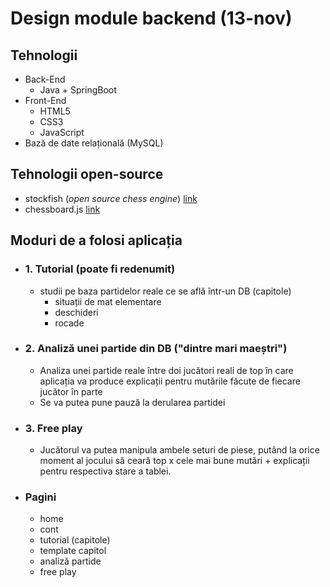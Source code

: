 # Design module backend (13-nov)

## Tehnologii
- Back-End
  - Java + SpringBoot
- Front-End
  - HTML5
  - CSS3
  - JavaScript
- Bază de date relațională (MySQL)

## Tehnologii open-source
- stockfish (*open source chess engine*) [link](https://github.com/official-stockfish/Stockfish)
- chessboard.js [link](http://www.chessboardjs.com/) 
## Moduri de a folosi aplicația
- ### 1. Tutorial (poate fi redenumit)
  - studii pe baza partidelor reale ce se află într-un DB (capitole)
    - situații de mat elementare
    - deschideri
    - rocade
- ### 2. Analiză unei partide din DB ("dintre mari maeștri")
    - Analiza unei partide reale între doi jucători reali de top în care aplicația va produce explicații pentru mutările făcute de fiecare jucător în parte
    - Se va putea pune pauză la derularea partidei
- ### 3. Free play
    - Jucătorul va putea manipula ambele seturi de piese, putând la orice moment al jocului să ceară top x cele mai bune mutări + explicații pentru respectiva stare a tablei.
- ### Pagini
  - home
  - cont
  - tutorial (capitole)
  - template capitol
  - analiză partide
  - free play
